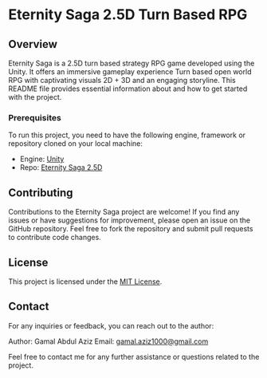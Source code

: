 # Eternity Saga 2.5D Turn Based RPG

## Overview
Eternity Saga is a 2.5D turn based strategy RPG game developed using the Unity. It offers an immersive gameplay experience Turn based open world RPG with captivating visuals 2D + 3D and an engaging storyline. This README file provides essential information about and how to get started with the project.

### Prerequisites
To run this project, you need to have the following engine, framework or repository cloned on your local machine:

- Engine: [Unity](https://unity.com/)
- Repo: [Eternity Saga 2.5D](https://github.com/ProblematicToucan/Eternity-Saga-2.5)

## Contributing
Contributions to the Eternity Saga project are welcome! If you find any issues or have suggestions for improvement, please open an issue on the GitHub repository. Feel free to fork the repository and submit pull requests to contribute code changes.

## License
This project is licensed under the [MIT License](LICENSE).

## Contact
For any inquiries or feedback, you can reach out to the author:

Author: Gamal Abdul Aziz
Email: [gamal.aziz1000@gmail.com](mailto:gamal.aziz1000@gmail.com)

Feel free to contact me for any further assistance or questions related to the project.